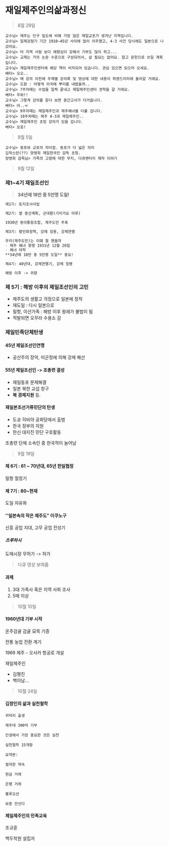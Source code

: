 # 재일제주인의삶과정신

> 8월 29일

```요약
교수님> 제주는 인구 밀도에 비해 가장 많은 재일교포가 생겨난 지역입니다.
교수님> 일제강점기 기간 1910~45년 사이에 많이 이주했고, 4-3 사건 당시에도 일본으로 나갔어요.
교수님> 타 지역 사람 보다 애향심이 강해서 기부도 많이 하고...
교수님> 교재는 거의 논문 수준으로 구성되어서, 살 필요는 없어요. 참고 문헌으로 쓰일 계획입니다.
교수님> 재일제주인센터에 해당 책이 비치되어 있습니다. 관심 있으면 읽으러 오세요.
베타> 오오..
교수님> 매 강의 이전에 주제별 강의록 및 영상에 대한 내용이 하영드리미에 올라갈 거에요.
교수님> 도항 : 어떻게 이국에 뿌리를 내렸을까..
교수님> 7주차때는 수업을 일찍 끝내고 재일제주인센터 견학을 갈 거에요.
베타> 우와!!
교수님> 그렇게 강의를 듣다 보면 중간고사가 다가옵니다.
베타> 아..ㅠ
교수님> 9주차때는 재일제주인과 제주해녀를 다룰 겁니다.
교수님> 10주차때는 제주 4-3과 재일제주인..
교수님> 재일제주인 초빙 강의가 있을 겁니다.
베타> 오호!
```

> 9월 5일

```
교수님> 동포와 교포의 차이점. 동포가 더 넓은 의미
깁작스런(??) 양영희 재일한국인 감독 초청.
양영희 감독님> 가족의 고향에 대한 무지, 다큐멘터리 제작 이야기
```

> 9월 12일

### 제1~4기 재일조선인

> **34년에 18만 중 5만명 도일!**

```md
제1기: 토지조사사업

제2기: 쌀 증산계획, 군대환(기미가요 마루)

1930년 동아통항조합, 제주도민 주축

제3기: 황민화정책, 강제 징용, 강제연행

우리(제주도민)는 이떄 뭘 했을까
- 제주 해녀 항쟁 1931년 12월 20일
- 해녀 야학
**34년에 18만 중 5만명 도일** 중요!

제4기: 40년대, 강제연행기, 강제 징병

해방 이후 -> 귀향
```

### 제 5기 : 해방 이후의 제일조선인의 고민

- 제주도의 생활고 걱정으로 일본에 정착
- 재도일 : 다시 일본으로
- 밀항, 이산가족 : 해방 이후 왕래가 불법이 됨
- 적발되면 오무라 수용소 감

### 제일민족단체탄생

#### 45년 제일조선인연맹

- 공산주의 장악, 미군정에 의해 강제 해산

#### 55년 제일조선인 -> 조총련 결성

- 재일동포 문제해결
- 일본 북한 교섭 창구
- **북 경제지원** 등.

#### 재일본조선거류민단의 탄생

- 도쿄 히비야 공회당에서 출범
- 한국 정부의 지원
- 한신 대지진 민단 구호활동

조총련 단체 소속인 중 한국적이 늘어남

> 9월 19일

#### 제 6기 : 61 ~ 70년대, 65년 한일협정

밀항 절정기

#### 제 7기 : 80~현재

도일 자유화

#### ''일본속의 작은 제주도" 이쿠노구

신흥 공업 지대, 고무 공업 전성기

##### 츠루하시

도매시장 무허가 -> 허가

> 다큐 영상 보여줌

#### 과제

1. 3대 가족사 혹은 지역 사회 조사
2. 5매 이상

> 10월 10일

#### 1960년대 기부 시작

온주감귤 감귤 묘목 기증

전통 농업 전환 계기

1969 제주 - 오사카 항공로 개설

재일제주인

- 김평진
- 백이남...

> 10월 24일

#### 김창인의 삶과 실천철학

```
귀덕리 출생

제주대 300억 기부

인생에서 가장 중요한 것은 실천

실천철학 15개항

요약본:

철저한 약속

현금 거래

은행 거래

블루오션

보증 안선다
```

#### 제일제주인의 민족교육

조규훈

백두학원 설립자
